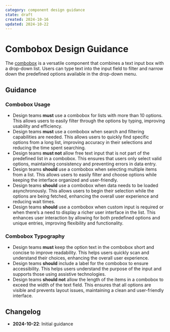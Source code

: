 ```yaml
---
category: component design guidance
state: draft
created: 2024-10-16
updated: 2024-10-22
---
```


# Combobox Design Guidance

The [combobox](https://clarity.design/documentation/combobox) is a versatile component that combines a text input box with a drop-down list. Users can type text into the input field to filter and narrow down the predefined options available in the drop-down menu.

## Guidance

### Combobox Usage

- Design teams **must** use a combobox for lists with more than 10 options. This allows users to easily filter through the options by typing, improving usability and efficiency.
- Design teams **must** use a combobox when search and filtering capabilities are needed. This allows users to quickly find specific options from a long list, improving accuracy in their selections and reducing the time spent searching.
- Design teams **must not** allow free text input that is not part of the predefined list in a combobox. This ensures that users only select valid options, maintaining consistency and preventing errors in data entry.
- Design teams **should** use a combobox when selecting multiple items from a list. This allows users to easily filter and choose options while keeping the interface organized and user-friendly.
- Design teams **should** use a combobox when data needs to be loaded asynchronously. This allows users to begin their selection while the options are being fetched, enhancing the overall user experience and reducing wait times.
- Design teams **should** use a combobox when custom input is required or when there’s a need to display a richer user interface in the list. This enhances user interaction by allowing for both predefined options and unique entries, improving flexibility and functionality.

### Combobox Typography

- Design teams **must** keep the option text in the combobox short and concise to improve readability. This helps users quickly scan and understand their choices, enhancing the overall user experience.
- Design teams **should** include a label for the combobox to ensure accessibility. This helps users understand the purpose of the input and supports those using assistive technologies.
- Design teams **should not** allow the length of the items in a combobox to exceed the width of the text field. This ensures that all options are visible and prevents layout issues, maintaining a clean and user-friendly interface.


## Changelog

- **2024-10-22**: Initial guidance
